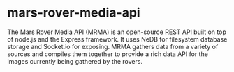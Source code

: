 mars-rover-media-api
====================

The Mars Rover Media API (MRMA) is an open-source REST API built on top of node.js and the Express framework. It uses NeDB for filesystem database storage and Socket.io for exposing. MRMA gathers data from a variety of sources and compiles them together to provide a rich data API for the images currently being gathered by the rovers.
